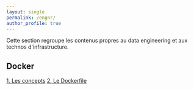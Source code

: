 ```yaml
---
layout: single
permalink: /engnr/
author_profile: true
---
```


Cette section regroupe les contenus propres au data engineering et aux technos d'infrastructure.

## Docker
[1. Les concepts](https://alexpeterbec.github.io/docker/containers/useful-docker/)
[2. Le Dockerfile](https://alexpeterbec.github.io/docker/containers/docker-commands/)
